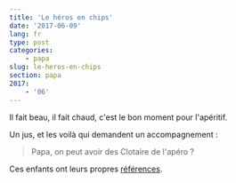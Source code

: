 ```yaml
---
title: 'Le héros en chips'
date: '2017-06-09'
lang: fr
type: post
categories:
    - papa
slug: le-heros-en-chips
section: papa
2017:
    - '06'
---
```


Il fait beau, il fait chaud, c'est le bon moment pour l'apéritif.

<!--more-->

Un jus, et les voilà qui demandent un accompagnement :

> Papa, on peut avoir des Clotaire de l'apéro ?

Ces enfants ont leurs propres [références](https://www.whisperies.com/fiche/clotaire-l-apprenti-fantome).